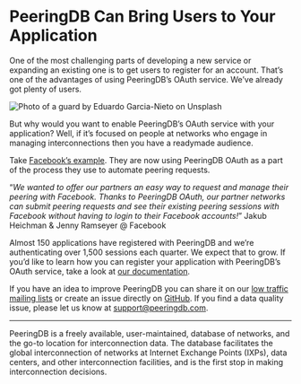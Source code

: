 # PeeringDB Can Bring Users to Your Application
One of the most challenging parts of developing a new service or expanding an existing one is to get users to register for an account. That’s one of the advantages of using PeeringDB’s OAuth service. We’ve already got plenty of users.

![Photo of a guard by Eduardo Garcia-Nieto on Unsplash](images/eduardo-garcia-nieto-guards-unsplash.jpg)

But why would you want to enable PeeringDB’s OAuth service with your application? Well, if it’s focused on people at networks who engage in managing interconnections then you have a readymade audience.

Take [Facebook’s example](https://engineering.fb.com/2021/05/20/networking-traffic/peering-automation/). They are now using PeeringDB OAuth as a part of the process they use to automate peering requests.

“*We wanted to offer our partners an easy way to request and manage their peering with Facebook. Thanks to PeeringDB OAuth, our partner networks can submit peering requests and see their existing peering sessions with Facebook without having to login to their Facebook accounts!*”
Jakub Heichman & Jenny Ramseyer @ Facebook

Almost 150 applications have registered with PeeringDB and we’re authenticating over 1,500 sessions each quarter. We expect that to grow. If you’d like to learn how you can register your application with PeeringDB’s OAuth service, take a look at [our documentation](https://docs.peeringdb.com/oauth/).

If you have an idea to improve PeeringDB you can share it on our [low traffic mailing lists](https://docs.peeringdb.com/#mailing-lists) or create an issue directly on [GitHub](https://github.com/peeringdb/peeringdb/issues/new/choose). If you find a data quality issue, please let us know at [support@peeringdb.com](mailto:support@peeringdb.com). 

---

PeeringDB is a freely available, user-maintained, database of networks, and the go-to location for interconnection data. The database facilitates the global interconnection of networks at Internet Exchange Points (IXPs), data centers, and other interconnection facilities, and is the first stop in making interconnection decisions.
